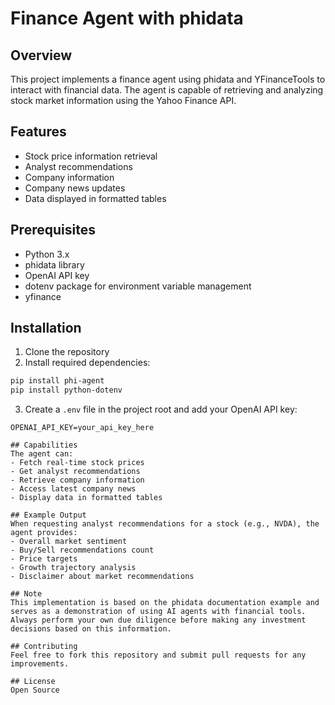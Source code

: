 # Finance Agent with phidata

## Overview
This project implements a finance agent using phidata and YFinanceTools to interact with financial data. The agent is capable of retrieving and analyzing stock market information using the Yahoo Finance API.

## Features
- Stock price information retrieval
- Analyst recommendations
- Company information
- Company news updates
- Data displayed in formatted tables

## Prerequisites
- Python 3.x
- phidata library
- OpenAI API key
- dotenv package for environment variable management
- yfinance

## Installation
1. Clone the repository
2. Install required dependencies:
```bash
pip install phi-agent
pip install python-dotenv
```
3. Create a `.env` file in the project root and add your OpenAI API key:
```plaintext
OPENAI_API_KEY=your_api_key_here

## Capabilities
The agent can:
- Fetch real-time stock prices
- Get analyst recommendations
- Retrieve company information
- Access latest company news
- Display data in formatted tables

## Example Output
When requesting analyst recommendations for a stock (e.g., NVDA), the agent provides:
- Overall market sentiment
- Buy/Sell recommendations count
- Price targets
- Growth trajectory analysis
- Disclaimer about market recommendations

## Note
This implementation is based on the phidata documentation example and serves as a demonstration of using AI agents with financial tools. Always perform your own due diligence before making any investment decisions based on this information.

## Contributing
Feel free to fork this repository and submit pull requests for any improvements.

## License
Open Source
